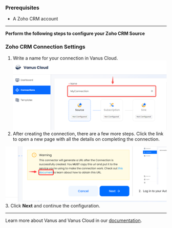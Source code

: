 ### Prerequisites

- A Zoho CRM account

---

**Perform the following steps to configure your Zoho CRM Source**

### Zoho CRM Connection Settings

1. Write a name for your connection in Vanus Cloud.
   ![](images/1.png)
2. After creating the connection, there are a few more steps. Click the link to open a new page with all the details on completing the connection.

![](images/warning.png)
3. Click **Next** and continue the configuration.

---

Learn more about Vanus and Vanus Cloud in our [documentation](https://docs.vanus.ai).
